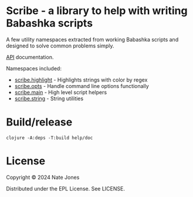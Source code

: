 # Scribe - a library to help with writing Babashka scripts

A few utility namespaces extracted from working Babashka scripts and designed to solve common problems simply.

[API](./API.md) documentation.

Namespaces included:

* [scribe.highlight](./API.md#scribe.highlight) - Highlights strings with color by regex
* [scribe.opts](./API.md#scribe.opts) - Handle command line options functionally
* [scribe.main](./API.md#scribe.main) - High level script helpers
* [scribe.string](./API.md#scribe.string) - String utilities

# Build/release

```shell
clojure -A:deps -T:build help/doc
```

# License

Copyright © 2024 Nate Jones

Distributed under the EPL License. See LICENSE.
